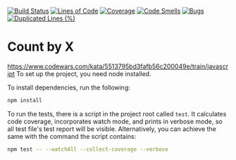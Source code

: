 
[![Build Status](https://app.travis-ci.com/braunjHun/CountByX.svg?branch=master)](https://app.travis-ci.com/braunjHun/CountByX)
[![Lines of Code](https://sonarcloud.io/api/project_badges/measure?project=braunjHun_CountByX&metric=ncloc)](https://sonarcloud.io/summary/new_code?id=braunjHun_CountByX)
[![Coverage](https://sonarcloud.io/api/project_badges/measure?project=braunjHun_CountByX&metric=coverage)](https://sonarcloud.io/summary/new_code?id=braunjHun_CountByX)
[![Code Smells](https://sonarcloud.io/api/project_badges/measure?project=braunjHun_CountByX&metric=code_smells)](https://sonarcloud.io/summary/new_code?id=braunjHun_CountByX)
[![Bugs](https://sonarcloud.io/api/project_badges/measure?project=braunjHun_CountByX&metric=bugs)](https://sonarcloud.io/summary/new_code?id=braunjHun_CountByX)
[![Duplicated Lines (%)](https://sonarcloud.io/api/project_badges/measure?project=braunjHun_CountByX&metric=duplicated_lines_density)](https://sonarcloud.io/summary/new_code?id=braunjHun_CountByX)
# Count by X
https://www.codewars.com/kata/5513795bd3fafb56c200049e/train/javascript
To set up the project, you need node installed.

To install dependencies, run the following:

```sh
npm install
```

To run the tests, there is a script in the project root called `test`. It calculates code coverage, incorporates
watch mode, and prints in verbose mode, so all test file's test report will be visible. Alternatively, you
can achieve the same with the command the script contains:

```sh
npm test -- --watchAll --collect-coverage --verbose
```
